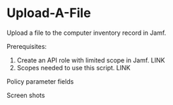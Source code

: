 # Upload-A-File

Upload a file to the computer inventory record in Jamf.

Prerequisites:
1. Create an API role with limited scope in Jamf. LINK
2. Scopes needed to use this script. LINK


Policy parameter fields

Screen shots
   

